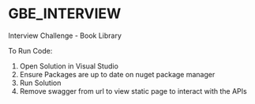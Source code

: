 # GBE_INTERVIEW
Interview Challenge - Book Library

To Run Code:

1. Open Solution in Visual Studio
2. Ensure Packages are up to date on nuget package manager
3. Run Solution
4. Remove swagger from url to view static page to interact with the APIs


